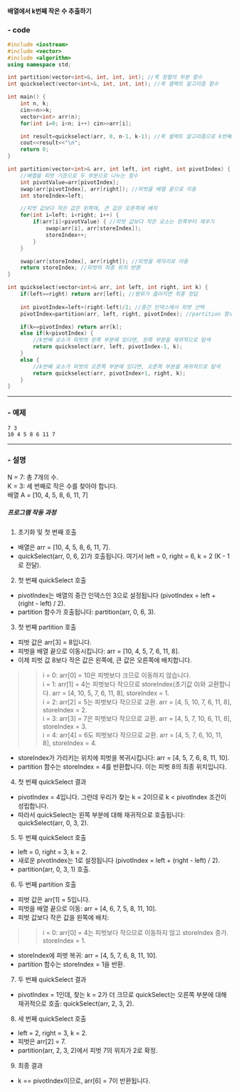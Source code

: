 #### 배열에서 k번째 작은 수 추출하기  
  
  


### - code   
```c++
#include <iostream>
#include <vector>
#include <algorithm>
using namespace std;

int partition(vector<int>&, int, int, int); //퀵 정렬의 부분 함수
int quickselect(vector<int>&, int, int, int); //퀵 셀렉트 알고리즘 함수

int main() {
    int n, k;
    cin>>n>>k;
    vector<int> arr(n);
    for(int i=0; i<n; i++) cin>>arr[i];

    int result=quickselect(arr, 0, n-1, k-1); //퀵 셀렉트 알고리즘으로 k번째 작은 수 찾기
    cout<<result<<"\n";
    return 0;
}

int partition(vector<int>& arr, int left, int right, int pivotIndex) {
    //배열을 피벗 기준으로 두 부분으로 나누는 함수
    int pivotValue=arr[pivotIndex];
    swap(arr[pivotIndex], arr[right]); //피벗을 배열 끝으로 이동
    int storeIndex=left;

    //피벗 값보다 작은 값은 왼쪽에, 큰 값은 오른쪽에 배치
    for(int i=left; i<right; i++) {
        if(arr[i]<pivotValue) { //피벗 값보다 작은 요소는 왼쪽부터 채우기
            swap(arr[i], arr[storeIndex]);
            storeIndex++;
        }
    }

    swap(arr[storeIndex], arr[right]); //피벗을 제자리로 이동
    return storeIndex; //피벗의 최종 위치 반환
}

int quickselect(vector<int>& arr, int left, int right, int k) {
    if(left==right) return arr[left]; //범위가 좁아지면 최종 정답
    
    int pivotIndex=left+(right-left)/2; //중간 인덱스에서 피벗 선택
    pivotIndex=partition(arr, left, right, pivotIndex); //partition 함수 호출

    if(k==pivotIndex) return arr[k];
    else if(k<pivotIndex) {
        //k번째 요소가 피벗의 왼쪽 부분에 있다면, 왼쪽 부분을 재귀적으로 탐색
        return quickselect(arr, left, pivotIndex-1, k);
    }
    else {
        //k번째 요소가 피벗의 오른쪽 부분에 있다면, 오른쪽 부분을 재귀적으로 탐색
        return quickselect(arr, pivotIndex+1, right, k);
    }
}
```
  
  
-----------------  
### - 예제   
```
7 3
10 4 5 8 6 11 7
```


-----------------     
### - 설명   
   
N = 7: 총 7개의 수.   
K = 3: 세 번째로 작은 수를 찾아야 합니다.   
배열 A = [10, 4, 5, 8, 6, 11, 7]   

##### 프로그램 작동 과정   
1. 초기화 및 첫 번째 호출   
- 배열은 arr = [10, 4, 5, 8, 6, 11, 7].   
- quickSelect(arr, 0, 6, 2)가 호출됩니다. 여기서 left = 0, right = 6, k = 2 (K - 1로 전달).    
   
2. 첫 번째 quickSelect 호출   
- pivotIndex는 배열의 중간 인덱스인 3으로 설정됩니다 (pivotIndex = left + (right - left) / 2).   
- partition 함수가 호출됩니다: partition(arr, 0, 6, 3).   
   
3. 첫 번째 partition 호출   
- 피벗 값은 arr[3] = 8입니다.   
- 피벗을 배열 끝으로 이동시킵니다: arr = [10, 4, 5, 7, 6, 11, 8].   
- 이제 피벗 값 8보다 작은 값은 왼쪽에, 큰 값은 오른쪽에 배치합니다.   
>> i = 0: arr[0] = 10은 피벗보다 크므로 이동하지 않습니다.   
>> i = 1: arr[1] = 4는 피벗보다 작으므로 storeIndex(초기값 0)와 교환합니다. arr = [4, 10, 5, 7, 6, 11, 8], storeIndex = 1.   
>> i = 2: arr[2] = 5는 피벗보다 작으므로 교환. arr = [4, 5, 10, 7, 6, 11, 8], storeIndex = 2.   
>> i = 3: arr[3] = 7은 피벗보다 작으므로 교환. arr = [4, 5, 7, 10, 6, 11, 8], storeIndex = 3.   
>> i = 4: arr[4] = 6도 피벗보다 작으므로 교환. arr = [4, 5, 7, 6, 10, 11, 8], storeIndex = 4.   
- storeIndex가 가리키는 위치에 피벗을 복귀시킵니다: arr = [4, 5, 7, 6, 8, 11, 10].   
- partition 함수는 storeIndex = 4를 반환합니다. 이는 피벗 8의 최종 위치입니다.   
   
4. 첫 번째 quickSelect 결과   
- pivotIndex = 4입니다. 그런데 우리가 찾는 k = 2이므로 k < pivotIndex 조건이 성립합니다.   
- 따라서 quickSelect는 왼쪽 부분에 대해 재귀적으로 호출됩니다: quickSelect(arr, 0, 3, 2).   
   
5. 두 번째 quickSelect 호출   
- left = 0, right = 3, k = 2.   
- 새로운 pivotIndex는 1로 설정됩니다 (pivotIndex = left + (right - left) / 2).   
- partition(arr, 0, 3, 1) 호출.   
   
6. 두 번째 partition 호출   
- 피벗 값은 arr[1] = 5입니다.    
- 피벗을 배열 끝으로 이동: arr = [4, 6, 7, 5, 8, 11, 10].   
- 피벗 값보다 작은 값을 왼쪽에 배치:   
>> i = 0: arr[0] = 4는 피벗보다 작으므로 이동하지 않고 storeIndex 증가. storeIndex = 1.   
- storeIndex에 피벗 복귀: arr = [4, 5, 7, 6, 8, 11, 10].   
- partition 함수는 storeIndex = 1을 반환.   
   
7. 두 번째 quickSelect 결과   
- pivotIndex = 1인데, 찾는 k = 2가 더 크므로 quickSelect는 오른쪽 부분에 대해 재귀적으로 호출: quickSelect(arr, 2, 3, 2).   

8. 세 번째 quickSelect 호출   
- left = 2, right = 3, k = 2.   
- 피벗은 arr[2] = 7.   
- partition(arr, 2, 3, 2)에서 피벗 7의 위치가 2로 확정.   
   
9. 최종 결과   
- k == pivotIndex이므로, arr[6] = 7이 반환됩니다.
